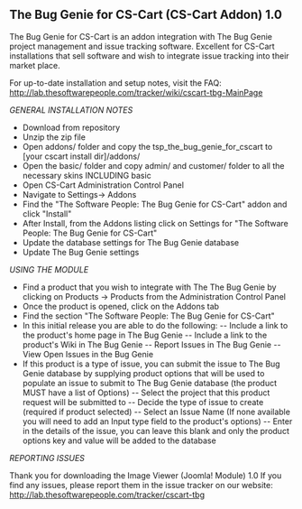 The Bug Genie for CS-Cart (CS-Cart Addon) 1.0
-------
The Bug Genie for CS-Cart is an addon integration with The Bug Genie project management and 
issue tracking software. Excellent for CS-Cart installations that sell software and wish to 
integrate issue tracking into their market place.

For up-to-date installation and setup notes, visit the FAQ:
http://lab.thesoftwarepeople.com/tracker/wiki/cscart-tbg-MainPage


*GENERAL INSTALLATION NOTES*

- Download from repository
- Unzip the zip file
- Open addons/ folder and copy the tsp_the_bug_genie_for_cscart to [your cscart install dir]/addons/
- Open the basic/ folder and copy admin/ and customer/ folder to all the necessary skins INCLUDING basic
- Open CS-Cart Administration Control Panel
- Navigate to Settings-> Addons
- Find the "The Software People: The Bug Genie for CS-Cart" addon and click "Install"
- After Install, from the Addons listing click on Settings for "The Software People: The Bug Genie for CS-Cart"
- Update the database settings for The Bug Genie database
- Update The Bug Genie settings

*USING THE MODULE*

- Find a product that you wish to integrate with The The Bug Genie by clicking on Products -> Products from
  the Administration Control Panel
- Once the product is opened, click on the Addons tab
- Find the section "The Software People: The Bug Genie for CS-Cart"
- In this initial release you are able to do the following:
-- Include a link to the product's home page in The Bug Genie
-- Include a link to the product's Wiki in The Bug Genie
-- Report Issues in The Bug Genie
-- View Open Issues in the Bug Genie
- If this product is a type of issue, you can submit the issue to The Bug Genie database by supplying product options
  that will be used to populate an issue to submit to The Bug Genie database (the product MUST have a list of Options)
-- Select the project that this product request will be submitted to
-- Decide the type of issue to create (required if product selected)
-- Select an Issue Name (If none available you will need to add an Input type field to the product's options)
-- Enter in the details of the issue, you can leave this blank and only the product options key and value will
   be added to the database

*REPORTING ISSUES*

Thank you for downloading the Image Viewer (Joomla! Module) 1.0
If you find any issues, please report them in the issue tracker on our website:
http://lab.thesoftwarepeople.com/tracker/cscart-tbg